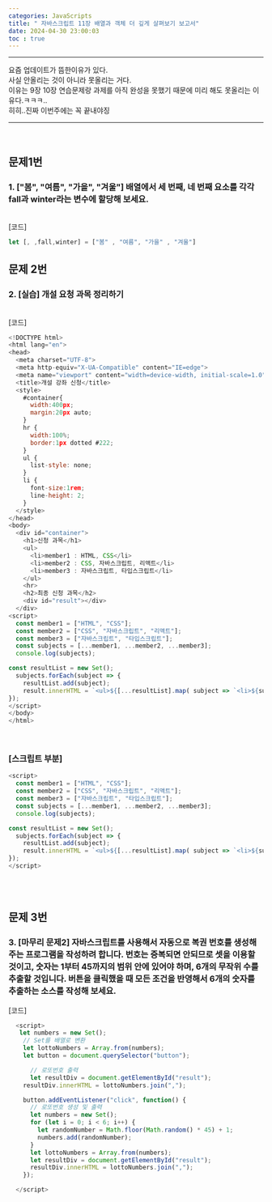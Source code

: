 ```yaml
---
categories: JavaScripts
title: " 자바스크립트 11장 배열과 객체 더 깊게 살펴보기 보고서"
date: 2024-04-30 23:00:03
toc : true
---
```


***
요즘 업데이트가 뜸한이유가 있다. <br>
사실 안올리는 것이 아니라 못올리는 거다.<br>
이유는 9장 10장 연습문제랑 과제를 아직 완성을 못했기 때문에 미리 해도 못올리는 이유다.ㅋㅋㅋ..<br>
히히..진짜 이번주에는 꼭 끝내야징<br>
***
<br>

## 문제1번

### 1. ["봄", "여름", "가을", "겨울"] 배열에서 세 번째, 네 번째 요소를 각각 fall과 winter라는 변수에 할당해 보세요.
<br>
[코드]
 <br>

```js
let [, ,fall,winter] = ["봄" , "여름", "가을" , "겨울"]
```


## 문제 2번

### 2. [실습] 개설 요청 과목 정리하기
<br>
[코드]
 <br>

```js
<!DOCTYPE html>
<html lang="en">
<head>
  <meta charset="UTF-8">
  <meta http-equiv="X-UA-Compatible" content="IE=edge">
  <meta name="viewport" content="width=device-width, initial-scale=1.0">
  <title>개설 강좌 신청</title>
  <style>
    #container{
      width:400px;
      margin:20px auto;
    }
    hr {
      width:100%;
      border:1px dotted #222;
    }
    ul {
      list-style: none;
    }
    li {
      font-size:1rem;
      line-height: 2;
    }
  </style>
</head>
<body>
  <div id="container">
    <h1>신청 과목</h1>    
    <ul>
      <li>member1 : HTML, CSS</li>
      <li>member2 : CSS, 자바스크립트, 리액트</li>
      <li>member3 : 자바스크립트, 타입스크립트</li>
    </ul>
    <hr>
    <h2>최종 신청 과목</h2>
    <div id="result"></div>
  </div>
<script>
  const member1 = ["HTML", "CSS"];
  const member2 = ["CSS", "자바스크립트", "리액트"];
  const member3 = ["자바스크립트", "타입스크립트"];
  const subjects = [...member1, ...member2, ...member3];
  console.log(subjects);

const resultList = new Set();
  subjects.forEach(subject => {
    resultList.add(subject);
    result.innerHTML = `<ul>${[...resultList].map( subject => `<li>${subject}</li>`).join("")}</ul>`;
});
</script>
</body>
</html>
```
<br>

### [스크립트 부분]

```js
<script>
  const member1 = ["HTML", "CSS"];
  const member2 = ["CSS", "자바스크립트", "리액트"];
  const member3 = ["자바스크립트", "타입스크립트"];
  const subjects = [...member1, ...member2, ...member3];
  console.log(subjects);

const resultList = new Set();
  subjects.forEach(subject => {
    resultList.add(subject);
    result.innerHTML = `<ul>${[...resultList].map( subject => `<li>${subject}</li>`).join("")}</ul>`;
});
</script>
```
<br>
<br>

## 문제 3번

### 3. [마무리 문제2] 자바스크립트를 사용해서 자동으로 복권 번호를 생성해 주는 프로그램을 작성하려 합니다. 번호는 증복되면 안되므로 셋을 이용할 것이고, 숫자는 1부터 45까지의 범위 안에 있어야 하며, 6개의 무작위 수를 추출할 것입니다. 버튼을 클릭했을 때 모든 조건을 반영해서 6개의 숫자를 추출하는 소스를 작성해 보세요.

[코드]
 <br>

```js
  <script>
   let numbers = new Set();
    // Set를 배열로 변환
    let lottoNumbers = Array.from(numbers);
    let button = document.querySelector("button");

      // 로또번호 출력
      let resultDiv = document.getElementById("result");
    resultDiv.innerHTML = lottoNumbers.join(",");

    button.addEventListener("click", function() {
      // 로또번호 생성 및 출력
      let numbers = new Set();
      for (let i = 0; i < 6; i++) {
        let randomNumber = Math.floor(Math.random() * 45) + 1;
        numbers.add(randomNumber);
      }
      let lottoNumbers = Array.from(numbers);
      let resultDiv = document.getElementById("result");
      resultDiv.innerHTML = lottoNumbers.join(",");
    });

  </script>
```
<br>
<br>
  
